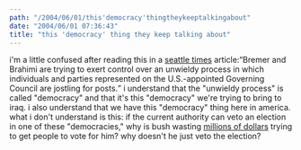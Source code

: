 ```yaml
---
path: "/2004/06/01/this'democracy'thingtheykeeptalkingabout" 
date: "2004/06/01 07:36:43" 
title: "this 'democracy' thing they keep talking about" 
---
```

<p>i'm a little confused after reading this in a <a href="http://seattletimes.nwsource.com/html/nationworld/2001943415_iraqcouncil31.html">seattle times</a> article:<q>Bremer and Brahimi are trying to exert control over an unwieldy process in which individuals and parties represented on the U.S.-appointed Governing Council are jostling for posts.</q> i understand that the "unwieldy process" is called "democracy" and that it's this "democracy" we're trying to bring to iraq. i also understand that we have this "democracy" thing here in america. what i don't understand is this: if the current authority can veto an election in one of these "democracies," why is bush wasting <a href="http://www.usatoday.com/news/politicselections/nation/president/2004-05-13-bush-campaign_x.htm">millions of dollars</a> trying to get people to vote for him? why doesn't he just veto the election?</p>